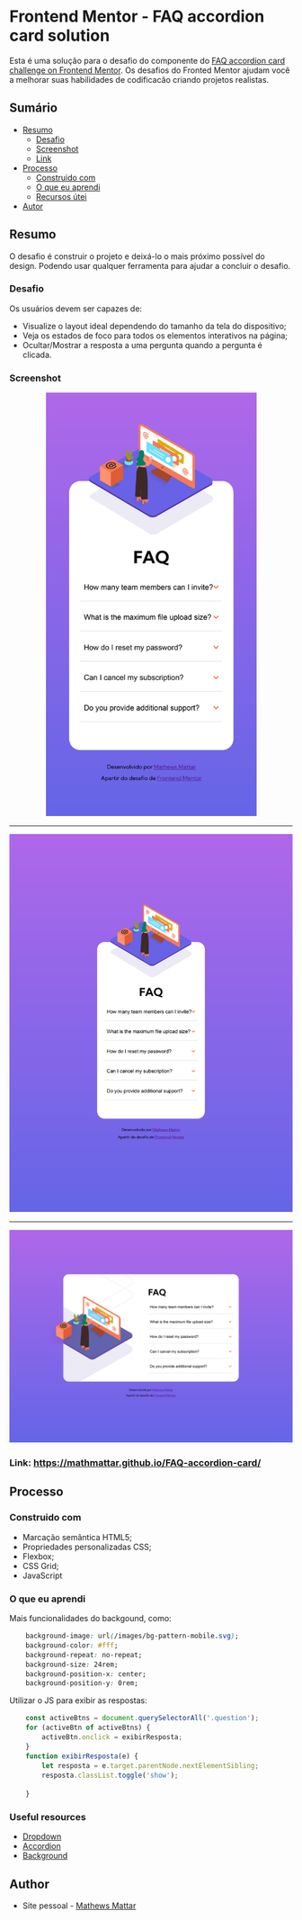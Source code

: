 # Frontend Mentor - FAQ accordion card solution

Esta é uma solução para o desafio do componente do [FAQ accordion card challenge on Frontend Mentor](https://www.frontendmentor.io/challenges/faq-accordion-card-XlyjD0Oam). Os desafios do Fronted Mentor ajudam você a melhorar suas habilidades de codificacão criando projetos realistas. 

## Sumário

- [Resumo](#Resumo)
  - [Desafio](#Desafio)
  - [Screenshot](#screenshot)
  - [Link](#link)
- [Processo](#Processo)
  - [Construido com](#construido-com)
  - [O que eu aprendi](#o-que-eu-aprendi)
  - [Recursos útei](#recursos-úteis)
- [Autor](#autor)

## Resumo

O desafio é construir o projeto e deixá-lo o mais próximo possível do design. Podendo usar qualquer ferramenta para ajudar a concluir o desafio. 

### Desafio

Os usuários devem ser capazes de:

- Visualize o layout ideal dependendo do tamanho da tela do dispositivo;
- Veja os estados de foco para todos os elementos interativos na página;
- Ocultar/Mostrar a resposta a uma pergunta quando a pergunta é clicada.

### Screenshot

<p align="center">
    <img width="375px" src="/presentation/mobile.png"></img>
</p>

------

<p align="center">
    <img width="768px" src="/presentation/tablet.png"></img>
</p>

------

<p align="center">
    <img width="1024px" src="/presentation/desktop.png"></img>
</p>

### Link: https://mathmattar.github.io/FAQ-accordion-card/

## Processo

### Construido com

- Marcação semântica HTML5;
- Propriedades personalizadas CSS;
- Flexbox;
- CSS Grid;
- JavaScript

### O que eu aprendi

Mais funcionalidades do backgound, como:

```css
    background-image: url(/images/bg-pattern-mobile.svg);
    background-color: #fff;
    background-repeat: no-repeat;
    background-size: 24rem;
    background-position-x: center;
    background-position-y: 0rem;
```



Utilizar o JS para exibir as respostas:

```js
    const activeBtns = document.querySelectorAll('.question');
    for (activeBtn of activeBtns) {
        activeBtn.onclick = exibirResposta;
    }
    function exibirResposta(e) {
        let resposta = e.target.parentNode.nextElementSibling;
        resposta.classList.toggle('show');

    }
```



### Useful resources

- [Dropdown](https://www.w3schools.com/howto/howto_js_dropdown.asp) 
- [Accordion](https://www.w3schools.com/howto/howto_js_accordion.asp)
- [Background](https://www.w3schools.com/css/css_background.asp)

## Author

-  Site pessoal - [Mathews Mattar](https://www.linkedin.com/in/mathewsmattar/)

  

